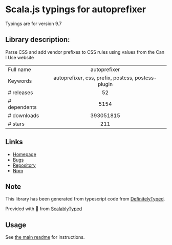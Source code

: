 
# Scala.js typings for autoprefixer

Typings are for version 9.7

## Library description:
Parse CSS and add vendor prefixes to CSS rules using values from the Can I Use website

|                    |                 |
| ------------------ | :-------------: |
| Full name          | autoprefixer |
| Keywords           | autoprefixer, css, prefix, postcss, postcss-plugin |
| # releases         | 52 |
| # dependents       | 5154 |
| # downloads        | 393051815 |
| # stars            | 211 |

## Links
- [Homepage](https://github.com/postcss/autoprefixer#readme)
- [Bugs](https://github.com/postcss/autoprefixer/issues)
- [Repository](https://github.com/postcss/autoprefixer)
- [Npm](https://www.npmjs.com/package/autoprefixer)
    


## Note
This library has been generated from typescript code from [DefinitelyTyped](https://definitelytyped.org).

Provided with :purple_heart: from [ScalablyTyped](https://github.com/oyvindberg/ScalablyTyped)

## Usage
See [the main readme](../../readme.md) for instructions.



